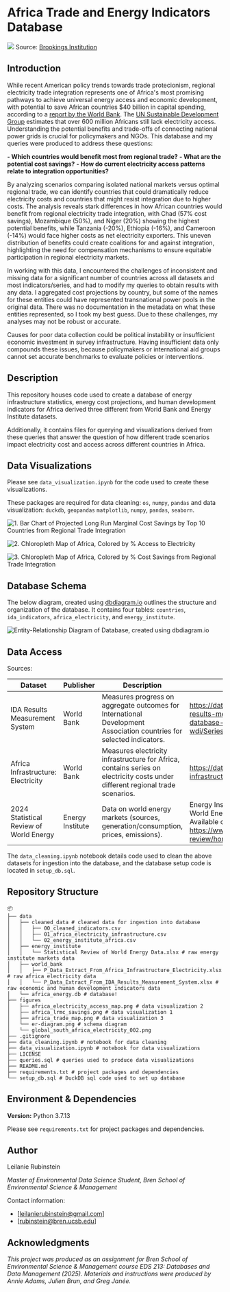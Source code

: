 # Africa Trade and Energy Indicators Database

![](figures/global_south_africa_electricity_002.png)
Source: [Brookings Institution](https://www.brookings.edu/articles/figure-of-the-week-electricity-access-in-africa/)

## Introduction

While recent American policy trends towards trade protecionism, regional electricity trade integration represents one of Africa's most promising pathways to achieve universal energy access and economic development, with potential to save African countries $40 billion in capital spending, according to a [report by the World Bank](https://www.worldbank.org/en/results/2025/02/06/powering-africa-the-transformational-impact-of-regional-energy-projects-in-west-africa). The [UN Sustainable Development Group](https://unsdg.un.org/latest/stories/decoding-africa%E2%80%99s-energy-journey-three-key-numbers#:~:text=Caption%3A%20Around%20600%20million%20Africans,the%20global%20electricity%20access%20gap.) estimates that over 600 million Africans still lack electricity access.  Understanding the potential benefits and trade-offs of connecting national power grids is crucial for policymakers and NGOs. This database and my queries were produced to address these questions: 

**- Which countries would benefit most from regional trade?**
**- What are the potential cost savings?**
**- How do current electricity access patterns relate to integration opportunities?**

By analyzing scenarios comparing isolated national markets versus optimal regional trade, we can identify countries that could dramatically reduce electricity costs and countries that might resist integration due to higher costs. The analysis reveals stark differences in how African countries would benefit from regional electricity trade integration, with Chad (57% cost savings), Mozambique (50%), and Niger (20%) showing the highest potential benefits, while Tanzania (-20%), Ethiopia (-16%), and Cameroon (-14%) would face higher costs as net electricity exporters. This uneven distribution of benefits could create coalitions for and against integration, highlighting the need for compensation mechanisms to ensure equitable participation in regional electricity markets.

In working with this data, I encountered the challenges of inconsistent and missing data for a significant number of countries across all datasets and most indicators/series, and had to modify my queries to obtain results with any data. I aggregated cost projections by country, but some of the names for these entities could have represented transnational power pools in the original data. There was no documentation in the metadata on what these entities represented, so I took my best guess. Due to these challenges, my analyses may not be robust or accurate.

Causes for poor data collection could be political instability or insufficient economic investment in survey infrastructure. Having insufficient data only compounds these issues, because policymakers or international aid groups  cannot set accurate benchmarks to evaluate policies or interventions.

## Description

This repository houses code used to create a database of energy infrastructure statistics, energy cost projections, and human development indicators for Africa derived three different from World Bank and Energy Institute datasets.

Additionally, it contains files for querying and visualizations derived from these queries that answer the question of how different trade scenarios impact electricity cost and access across different countries in Africa.

## Data Visualizations

Please see `data_visualization.ipynb` for the code used to create these visualizations.

These packages are required for data cleaning: `os`, `numpy`, `pandas` and data visualization: `duckdb`, `geopandas` `matplotlib`, `numpy`, `pandas`, `seaborn`.

![1. Bar Chart of Projected Long Run Marginal Cost Savings by Top 10 Countries from Regional Trade Integration](figures/africa_lrmc_savings.png)

![2. Chloropleth Map of Africa, Colored by % Access to Electricity](figures/africa_electricity_access_map.png)

![3. Chloropleth Map of Africa, Colored by % Cost Savings from Regional Trade Integration](figures/africa_trade_map.png)

## Database Schema

The below diagram, created using [dbdiagram.io](https://dbdiagram.io/home) outlines the structure and organization of the database. It contains four tables: `countries`, `ida_indicators`, `africa_electricity`, and `energy_institute`.

![Entity-Relationship Diagram of Database, created using dbdiagram.io](figures/er-diagram.png)

## Data Access

Sources:

| Dataset | Publisher | Description | Citation/Link |
|---|---|---|---|
| IDA Results Measurement System | World Bank | Measures progress on aggregate outcomes for International Development Association countries for selected indicators. | https://databank.worldbank.org/source/ida-results-measurement-system,-tier-i-database-%E2%80%93-wdi/Series/EG.ELC.ACCS.ZS |
| Africa Infrastructure: Electricity | World Bank | Measures electricity infrastructure for Africa, contains series on electricity costs under different regional trade scenarios. | https://databank.worldbank.org/source/africa-infrastructure:-electricity |
| 2024 Statistical Review of World Energy | Energy Institute | Data on world energy markets (sources, generation/consumption, prices, emissions). | Energy Institute (2024), Statistical Review of World Energy 2024, Energy Institute, London. Available online at: https://www.energyinst.org/statistical-review/home |

The `data_cleaning.ipynb` notebook details code used to clean the above datasets for ingestion into the database, and the database setup code is located in `setup_db.sql`. 

## Repository Structure

```
📦
├── data
│   ├── cleaned_data # cleaned data for ingestion into database 
│   │   ├── 00_cleaned_indicators.csv
│   │   ├── 01_africa_electricity_infrastructure.csv
│   │   └── 02_energy_institute_africa.csv
│   ├── energy_institute 
│   │   └── Statistical Review of World Energy Data.xlsx # raw energy institute markets data
│   ├── world_bank
│   │   ├── P_Data_Extract_From_Africa_Infrastructure_Electricity.xlsx # raw africa electricity data
│   │   └── P_Data_Extract_From_IDA_Results_Measurement_System.xlsx # raw economic and human development indicators data
│   └── africa_energy.db # database!
├── figures
│   ├── africa_electricity_access_map.png # data visualization 2
│   ├── africa_lrmc_savings.png # data visualization 1
│   ├── africa_trade_map.png # data visualization 3
│   └── er-diagram.png # schema diagram
│   └── global_south_africa_electricity_002.png
├── .gitignore
├── data_cleaning.ipynb # notebook for data cleaning
├── data_visualization.ipynb # notebook for data visualizations
├── LICENSE
├── queries.sql # queries used to produce data visualizations
├── README.md
├── requirements.txt # project packages and dependencies
└── setup_db.sql # DuckDB sql code used to set up database
```

## Environment & Dependencies

**Version:** Python 3.7.13

Please see `requirements.txt` for project packages and dependencies.

## Author

Leilanie Rubinstein

*Master of Environmental Data Science Student, Bren School of Environmental Science & Management*

Contact information:

- [leilanierubinstein@gmail.com]
- [rubinstein@bren.ucsb.edu]

## Acknowledgments 

*This project was produced as an assignment for Bren School of Environmental Science & Management course EDS 213: Databases and Data Management (2025). Materials and instructions were produced by Annie Adams, Julien Brun, and Greg Janée.*
